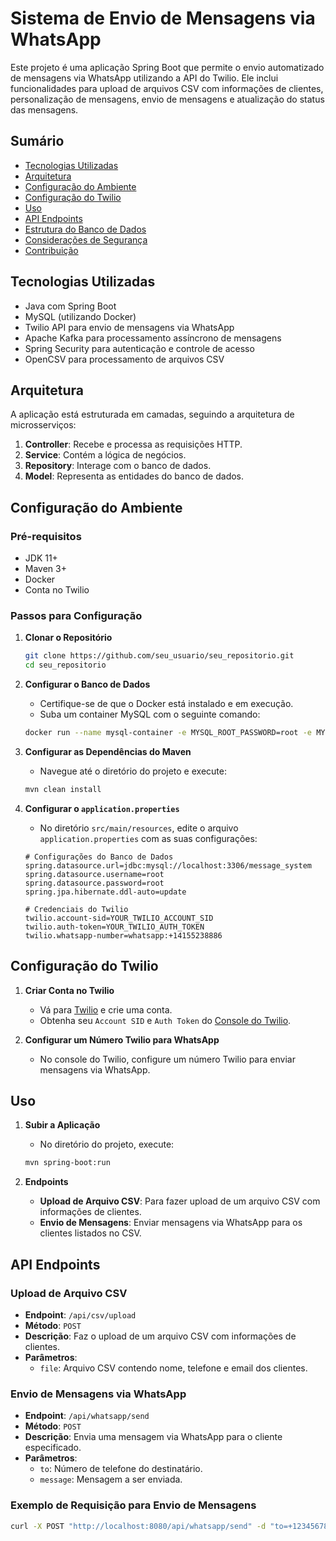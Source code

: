 # Sistema de Envio de Mensagens via WhatsApp

Este projeto é uma aplicação Spring Boot que permite o envio automatizado de mensagens via WhatsApp utilizando a API do Twilio. Ele inclui funcionalidades para upload de arquivos CSV com informações de clientes, personalização de mensagens, envio de mensagens e atualização do status das mensagens.

## Sumário

- [Tecnologias Utilizadas](#tecnologias-utilizadas)
- [Arquitetura](#arquitetura)
- [Configuração do Ambiente](#configuração-do-ambiente)
- [Configuração do Twilio](#configuração-do-twilio)
- [Uso](#uso)
- [API Endpoints](#api-endpoints)
- [Estrutura do Banco de Dados](#estrutura-do-banco-de-dados)
- [Considerações de Segurança](#considerações-de-segurança)
- [Contribuição](#contribuição)

## Tecnologias Utilizadas

- Java com Spring Boot
- MySQL (utilizando Docker)
- Twilio API para envio de mensagens via WhatsApp
- Apache Kafka para processamento assíncrono de mensagens
- Spring Security para autenticação e controle de acesso
- OpenCSV para processamento de arquivos CSV

## Arquitetura

A aplicação está estruturada em camadas, seguindo a arquitetura de microsserviços:

1. **Controller**: Recebe e processa as requisições HTTP.
2. **Service**: Contém a lógica de negócios.
3. **Repository**: Interage com o banco de dados.
4. **Model**: Representa as entidades do banco de dados.

## Configuração do Ambiente

### Pré-requisitos

- JDK 11+
- Maven 3+
- Docker
- Conta no Twilio

### Passos para Configuração

1. **Clonar o Repositório**

    ```bash
    git clone https://github.com/seu_usuario/seu_repositorio.git
    cd seu_repositorio
    ```

2. **Configurar o Banco de Dados**

    - Certifique-se de que o Docker está instalado e em execução.
    - Suba um container MySQL com o seguinte comando:

    ```bash
    docker run --name mysql-container -e MYSQL_ROOT_PASSWORD=root -e MYSQL_DATABASE=message_system -p 3306:3306 -d mysql:latest
    ```

3. **Configurar as Dependências do Maven**

    - Navegue até o diretório do projeto e execute:

    ```bash
    mvn clean install
    ```

4. **Configurar o `application.properties`**

    - No diretório `src/main/resources`, edite o arquivo `application.properties` com as suas configurações:

    ```properties
    # Configurações do Banco de Dados
    spring.datasource.url=jdbc:mysql://localhost:3306/message_system
    spring.datasource.username=root
    spring.datasource.password=root
    spring.jpa.hibernate.ddl-auto=update

    # Credenciais do Twilio
    twilio.account-sid=YOUR_TWILIO_ACCOUNT_SID
    twilio.auth-token=YOUR_TWILIO_AUTH_TOKEN
    twilio.whatsapp-number=whatsapp:+14155238886
    ```

## Configuração do Twilio

1. **Criar Conta no Twilio**

    - Vá para [Twilio](https://www.twilio.com) e crie uma conta.
    - Obtenha seu `Account SID` e `Auth Token` do [Console do Twilio](https://www.twilio.com/console).

2. **Configurar um Número Twilio para WhatsApp**

    - No console do Twilio, configure um número Twilio para enviar mensagens via WhatsApp.

## Uso

1. **Subir a Aplicação**

    - No diretório do projeto, execute:

    ```bash
    mvn spring-boot:run
    ```

2. **Endpoints**

    - **Upload de Arquivo CSV**: Para fazer upload de um arquivo CSV com informações de clientes.
    - **Envio de Mensagens**: Enviar mensagens via WhatsApp para os clientes listados no CSV.

## API Endpoints

### Upload de Arquivo CSV

- **Endpoint**: `/api/csv/upload`
- **Método**: `POST`
- **Descrição**: Faz o upload de um arquivo CSV com informações de clientes.
- **Parâmetros**:
    - `file`: Arquivo CSV contendo nome, telefone e email dos clientes.

### Envio de Mensagens via WhatsApp

- **Endpoint**: `/api/whatsapp/send`
- **Método**: `POST`
- **Descrição**: Envia uma mensagem via WhatsApp para o cliente especificado.
- **Parâmetros**:
    - `to`: Número de telefone do destinatário.
    - `message`: Mensagem a ser enviada.

### Exemplo de Requisição para Envio de Mensagens

```bash
curl -X POST "http://localhost:8080/api/whatsapp/send" -d "to=+123456789" -d "message=Hello, this is a test message!"
